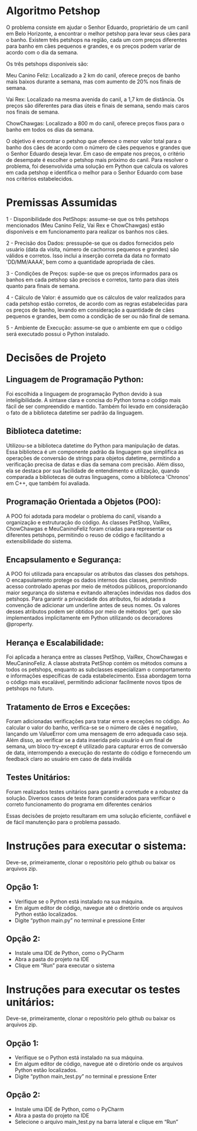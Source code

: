 # Algoritmo Petshop

O problema consiste em ajudar o Senhor Eduardo, proprietário de um canil em Belo Horizonte, a encontrar o melhor petshop para levar seus cães para o banho. Existem três petshops na região, cada um com preços diferentes para banho em cães pequenos e grandes, e os preços podem variar de acordo com o dia da semana.

Os três petshops disponíveis são:

Meu Canino Feliz: Localizado a 2 km do canil, oferece preços de banho mais baixos durante a semana, mas com aumento de 20% nos finais de semana.

Vai Rex: Localizado na mesma avenida do canil, a 1,7 km de distância. Os preços são diferentes para dias úteis e finais de semana, sendo mais caros nos finais de semana.

ChowChawgas: Localizado a 800 m do canil, oferece preços fixos para o banho em todos os dias da semana.

O objetivo é encontrar o petshop que oferece o menor valor total para o banho dos cães de acordo com o número de cães pequenos e grandes que o Senhor Eduardo deseja levar. Em caso de empate nos preços, o critério de desempate é escolher o petshop mais próximo do canil. Para resolver o problema, foi desenvolvida uma solução em Python que calcula os valores em cada petshop e identifica o melhor para o Senhor Eduardo com base nos critérios estabelecidos.


# Premissas Assumidas

1 - Disponibilidade dos PetShops: assume-se que os três petshops mencionados (Meu Canino Feliz, Vai Rex e ChowChawgas) estão disponíveis e em funcionamento para realizar os banhos nos cães.

2 -  Precisão dos Dados: pressupõe-se que os dados fornecidos pelo usuário (data da visita, número de cachorros pequenos e grandes) são válidos e corretos. Isso inclui a inserção correta da data no formato 'DD/MM/AAAA', bem como a quantidade apropriada de cães.

3 - Condições de Preços: supõe-se que os preços informados para os banhos em cada petshop são precisos e corretos, tanto para dias úteis quanto para finais de semana.

4 - Cálculo de Valor: é assumido que os cálculos de valor realizados para cada petshop estão corretos, de acordo com as regras estabelecidas para os preços de banho, levando em consideração a quantidade de cães pequenos e grandes, bem como a condição de ser ou não final de semana.

5 - Ambiente de Execução: assume-se que o ambiente em que o código será executado possui o Python instalado.


# Decisões de Projeto

## Linguagem de Programação Python:
Foi escolhida a linguagem de programação Python devido à sua inteligibilidade. A sintaxe clara e concisa do Python torna o código mais fácil de ser compreendido e mantido. Também foi levado em consideração o fato de a biblioteca datetime ser padrão da linguagem.

## Biblioteca datetime:
Utilizou-se a biblioteca datetime do Python para manipulação de datas. Essa biblioteca é um componente padrão da linguagem que simplifica as operações de conversão de strings para objetos datetime, permitindo a verificação precisa de datas e dias da semana com precisão. Além disso, ela se destaca por sua facilidade de entendimento e utilização, quando comparada a bibliotecas de outras linguagens, como a biblioteca 'Chronos' em C++, que também foi avaliada.

## Programação Orientada a Objetos (POO):
A POO foi adotada para modelar o problema do canil, visando a organização e estruturação do código. As classes PetShop, VaiRex, ChowChawgas e MeuCaninoFeliz foram criadas para representar os diferentes petshops, permitindo o reuso de código e facilitando a extensibilidade do sistema.

## Encapsulamento e Segurança:
A POO foi utilizada para encapsular os atributos das classes dos petshops. O encapsulamento protege os dados internos das classes, permitindo acesso controlado apenas por meio de métodos públicos, proporcionando maior segurança do sistema e evitando alterações indevidas nos dados dos petshops. Para garantir a privacidade dos atributos, foi adotada a convenção de adicionar um underline antes de seus nomes. Os valores desses atributos podem ser obtidos por meio de métodos 'get', que são implementados implicitamente em Python utilizando os decoradores @property.

## Herança e Escalabilidade:
Foi aplicada a herança entre as classes PetShop, VaiRex, ChowChawgas e MeuCaninoFeliz. A classe abstrata PetShop contém os métodos comuns a todos os petshops, enquanto as subclasses especializam o comportamento e informações específicas de cada estabelecimento. Essa abordagem torna o código mais escalável, permitindo adicionar facilmente novos tipos de petshops no futuro.

## Tratamento de Erros e Exceções:
Foram adicionadas verificações para tratar erros e exceções no código. Ao calcular o valor do banho, verifica-se se o número de cães é negativo, lançando um ValueError com uma mensagem de erro adequada caso seja. Além disso, ao verificar se a data inserida pelo usuário é um final de semana, um bloco try-except é utilizado para capturar erros de conversão de data, interrompendo a execução do restante do código e fornecendo um feedback claro ao usuário em caso de data inválida

## Testes Unitários: 
Foram realizados testes unitários para garantir a corretude e a robustez da solução. Diversos casos de teste foram considerados para verificar o correto funcionamento do programa em diferentes cenários


Essas decisões de projeto resultaram em uma solução eficiente, confiável e de fácil manutenção para o problema passado.

# Instruções para executar o sistema: 
Deve-se, primeiramente, clonar o repositório pelo github ou baixar os arquivos zip.
## Opção 1:
- Verifique se o Python está instalado na sua máquina.
- Em algum editor de código, navegue até o diretório onde os arquivos Python estão localizados.
- Digite “python main.py” no terminal e pressione Enter

## Opção 2:
- Instale uma IDE de Python, como o PyCharm
- Abra a pasta do projeto na IDE
- Clique em “Run” para executar o sistema

# Instruções para executar os testes unitários:
Deve-se, primeiramente, clonar o repositório pelo github ou baixar os arquivos zip.
## Opção 1:
- Verifique se o Python está instalado na sua máquina.
- Em algum editor de código, navegue até o diretório onde os arquivos Python estão localizados.
- Digite “python main_test.py” no terminal e pressione Enter

## Opção 2:
- Instale uma IDE de Python, como o PyCharm
- Abra a pasta do projeto na IDE
- Selecione o arquivo main_test.py na barra lateral e clique em “Run”
